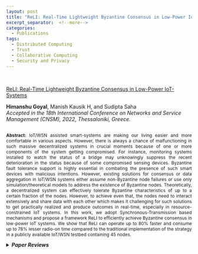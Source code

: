```yaml
---
layout: post
title: "ReLI: Real-Time Lightweight Byzantine Consensus in Low-Power IoT-Systems"
excerpt_separator:  <!--more-->
categories:
  - Publications
tags:
  - Distributed Computing
  - Trust
  - Collaborative Computing
  - Security and Privacy
---
```

<br>

<a href="https://ieeexplore.ieee.org/document/9965123" target="_blank">ReLI: Real-Time Lightweight Byzantine Consensus in Low-Power IoT-Systems</a>
<div class="authors"><b>Himanshu Goyal</b>, Manish Kausik H, and Sudipta Saha
</div> 
<!-- To appear in 
<i>Proceedings of the VLDB Endowment, Volume 16, 2022</i> -->
<div class="authors"><i>Accepted in the 18th International Conference on Networks and Service Management (CNSM), 2022, Thessaloniki, Greece. </i></div>

<br>
<!-- <details>
    <!-- <summary><i>See more</i></summary> -->
<p style="text-align: justify; font-size:85%;"><b>Abstract:</b> IoT/WSN assisted smart-systems are making our living easier and more comfortable in various aspects. However, there is always a chance of malfunctioning in such massive decentralized systems in crucial moments because of one or more components of the system getting compromised. For instance, monitoring systems installed to watch the status of a bridge may unknowingly suppress the recent deterioration in the status because of some compromised sensing devices. Byzantine fault tolerance support is highly essential in combating the presence of such smart devices with malicious intentions. However, existing solutions for consensus or data aggregation in IoT/WSN systems either assume non-Byzantine node failures or use only simulation/theoretical models to address the existence of Byzantine nodes. Theoretically, a decentralized system can effectively tolerate Byzantine characteristics of up to a certain fraction of the nodes. However, to achieve even that, the nodes need to interact extensively and share data with each other which makes it challenging for such solutions to get practically realized and produce outcomes in real-time, especially in resource-constrained IoT systems. In this work, we adopt Synchronous-Transmission based mechanisms and propose a framework ReLI to efficiently achieve Byzantine consensus in low-power IoT systems. We show that ReLI can operate up to 80% faster and consume up to 78% lesser radio-on time compared to the traditional implementation of the strategy in a publicly available IoT/WSN testbed containing 45 nodes.</p>
  <!-- <br>
  <b>Reviewer comment:</b> I found the combination of declarative language for document extraction, program inference to bootstrap program generation, and UI to help users debug and correct the inferred program very interesting. Combined with the detailed error analysis of the proposed approach and LayoutLM it has the potential to lead to many interesting discussions during the conference on rule-based vs deep learning approaches, their respective benefits in industrial settings, and their potential linking points. -->
  <!-- </details> -->
<!-- <br>
<br> -->

<details>
   <summary><b><i>Paper Reviews</i></b></summary>
   <p style="font-size:85%;">
    <li> <b>Review 1:</b> </li>
      <ul>
        <li> <i> What are major strengths? </i> </li>
        <ul>
          <li> The paper exhibits sufficient novelty. </li>
          <li> The work is properly presented and the text is well-written. </li>
          <li> Sufficient evaluation and technical depth are exhibited. </li>
        </ul>
        <li> <i> What are shortcomings? </i> </li>
        <ul>
          <li> There are no noteworthy drawbacks for this paper. </li>
        </ul>
      </ul>
    </li>

  <li> <b>Review 2:</b> </li>
    <ul>
      <li> <i> What are major strengths? </i> </li>
      <ul>
        <li> The paper exhibits sufficient novelty. </li>
        <li> The work is properly presented and the text is well-written. </li>
        <li> Sufficient evaluation and technical depth are exhibited. </li>
      </ul>
      <li> <i> What are shortcomings? </i> </li>
      <ul>
        <li> There are no noteworthy drawbacks for this paper. </li>
      </ul>
    </ul>
  </li>

</p>
   
</details>
<!-- <p style="text-align: justify;font-size:85%;"> 
   IoT/WSN assisted smart-systems are making our living easier and more comforta</p> -->


                     


<!-- Hao Chen and Kim Laine and Peter Rindal ~ <a href="https://eprint.iacr.org/2017/299">eprint/2017/299</a> ~ <a href="https://acmccs.github.io/papers/">CCS'17</a>

Private Set Intersection (PSI) is a cryptographic technique that allows two parties to compute the intersection of their sets without revealing anything except the intersection. We use fully homomorphic encryption to construct a fast PSI protocol with a small communication overhead that works particularly well when one of the two sets is much smaller than the other, and is secure against semi-honest adversaries.
<!--more-->

<!--
The most computationally efficient PSI protocols have been constructed using tools such as hash functions and oblivious transfer, but a potential limitation with these approaches is the communication complexity, which scales linearly with the size of the larger set. This is of particular concern when performing PSI between a constrained device (cellphone) holding a small set, and a large service provider (e.g. _WhatsApp_), such as in the Private Contact Discovery application.
Our running-time-optimized benchmarks show that it takes 36 seconds of online-computation, 71 seconds of non-interactive (receiver-independent) pre-processing, and only 12.5MB of round trip communication to intersect five thousand 32-bit strings with 16 million 32-bit strings. Compared to prior works, this is roughly a 38--115× reduction in communication with minimal difference in computational overhead. 
-->